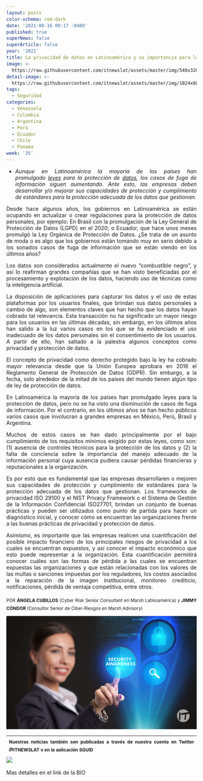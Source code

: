 ```yaml
---
layout: posts
color-schema: red-dark
date: '2021-08-16 09:17 -0400'
published: true
superNews: false
superArticle: false
year: '2021'
title: La privacidad de datos en Latinoamérica y su importancia para las empresas
image: >-
  https://raw.githubusercontent.com/itnewslat/assets/master/img/540x320/Proteccion-de-datos-p.jpg
detail-image: >-
  https://raw.githubusercontent.com/itnewslat/assets/master/img/1024x680/Proteccion-de-datos-g.jpg
tags:
  - Seguridad
categories:
  - Venezuela
  - Colombia
  - Argentina
  - Perú
  - Ecuador
  - Chile
  - Panama
week: '35'
---
```

<ul style="list-style-type: disc; text-align: justify;">
	<li><em>Aunque en Latinoamérica la mayoría de los países han promulgado </em><a href="https://www.linkedin.com/feed/hashtag/?keywords=leyes&amp;highlightedUpdateUrns=urn%3Ali%3Aactivity%3A6829194340162682880"><em>leyes</em></a><em> para la protección de </em><a href="https://www.linkedin.com/feed/hashtag/?keywords=datos&amp;highlightedUpdateUrns=urn%3Ali%3Aactivity%3A6829194340162682880"><em>datos</em></a><em>, los casos de fuga de información siguen aumentando. Ante esto, las empresas deben desarrollar y/o mejorar sus capacidades de protección y cumplimiento de estándares para la protección adecuada de los datos que gestionan.</em></li>
</ul>
<p style="text-align: justify;">Desde hace algunos años, los gobiernos en Latinoamérica se están ocupando en actualizar o crear regulaciones para la protección de datos personales, por ejemplo: En Brasil con la promulgación de la Ley General de Protección de Datos (LGPD) en el 2020; o Ecuador, que hace unos meses promulgó la Ley Orgánica de Protección de Datos. ¿Se trata de un asunto de moda o es algo que los gobiernos están tomando muy en serio debido a los sonados casos de fuga de información que se están viendo en los últimos años?</p>
<p style="text-align: justify;">Los datos son considerados actualmente el nuevo “combustible negro”, y así lo reafirman grandes compañías que se han visto beneficiadas por el procesamiento y explotación de los datos, haciendo uso de técnicas como la inteligencia artificial.</p>
<p style="text-align: justify;">La disposición de aplicaciones para capturar los datos y el uso de estas plataformas por los usuarios finales, que brindan sus datos personales a cambio de algo, son elementos claves que han hecho que los datos hayan cobrado tal relevancia. Esta transacción no ha significado un mayor riesgo para los usuarios en las últimas décadas, sin embargo, en los últimos años han salido a la luz varios casos en los que se ha evidenciado el uso inadecuado de los datos personales sin el consentimiento de los usuarios. A partir de ello, han saltado a la palestra algunos conceptos como privacidad y protección de datos.</p>
<p style="text-align: justify;">El concepto de privacidad como derecho protegido bajo la ley ha cobrado mayor relevancia desde que la Unión Europea aprobara en 2016 el Reglamento General de Protección de Datos (GDPR). Sin embargo, a la fecha, solo alrededor de la mitad de los países del mundo tienen algún tipo de ley de protección de datos.</p>
<p style="text-align: justify;">En Latinoamérica la mayoría de los países han promulgado leyes para la protección de datos, pero no se ha visto una disminución de casos de fuga de información. Por el contrario, en los últimos años se han hecho públicos varios casos que involucran a grandes empresas en México, Perú, Brasil y Argentina.</p>
<p style="text-align: justify;">Muchos de estos casos se han dado principalmente por el bajo cumplimiento de los requisitos mínimos exigido por estas leyes, como son: (1) ausencia de controles técnicos para la protección de los datos y (2) la falta de conciencia sobre la importancia del manejo adecuado de la información personal cuya ausencia pudiera causar pérdidas financieras y reputacionales a la organización.</p>
<p style="text-align: justify;">Es por esto que es fundamental que las empresas desarrollaren o mejoren sus capacidades de protección y cumplimiento de estándares para la protección adecuada de los datos que gestionan. Los frameworks de privacidad ISO 29100 y el NIST Privacy Framework o el Sistema de Gestión de la Información Confidencial ISO27701, brindan un conjunto de buenas prácticas y pueden ser utilizados como punto de partida para hacer un diagnóstico inicial, y conocer cómo se encuentran las organizaciones frente a las buenas prácticas de privacidad y protección de datos.</p>
<p style="text-align: justify;">Asimismo, es importante que las empresas realicen una cuantificación del posible impacto financiero de los principales riesgos de privacidad a los cuales se encuentran expuestos, y así conocer el impacto económico que esto puede representar a la organización. Esta cuantificación permitirá conocer cuáles son las formas de pérdida a las cuales se encuentran expuestas las organizaciones y que están relacionadas con los valores de las multas o sanciones impuestas por los reguladores, los costos asociados a la reparación de la imagen institucional, monitoreo crediticio, notificaciones, pérdida de ventaja competitiva, entre otros.</p>
<p style="text-align: justify;"><sub>POR <strong>ÁNGELA CUBILLOS</strong> (Cyber Risk Senior Consultant en Marsh Latinoamérica) y <strong>JIMMY CÓNDOR</strong> (Consultor Senior de Ciber-Riesgos en Marsh Advisory)</sub></p>

![](https://raw.githubusercontent.com/itnewslat/assets/master/img/540x320/Proteccion-de-datos-p.jpg)

<table style="height: 42px;" width="569">
<tbody>
<tr>
<td style="text-align: justify;"><sub><strong>Nuestras noticias también son publicadas a través de nuestra cuenta en Twitter <a href="https://twitter.com/itnewslat?lang=es">@ITNEWSLAT</a> y en la aplicación <a href="https://squidapp.co/en/">SQUID</a></strong></sub></td>
</tr>
</tbody>
</table>

<img src="https://tracker.metricool.com/c3po.jpg?hash=56f88a41e39ab42c063cc51676587a04"/>

Mas detalles en el link de la BIO